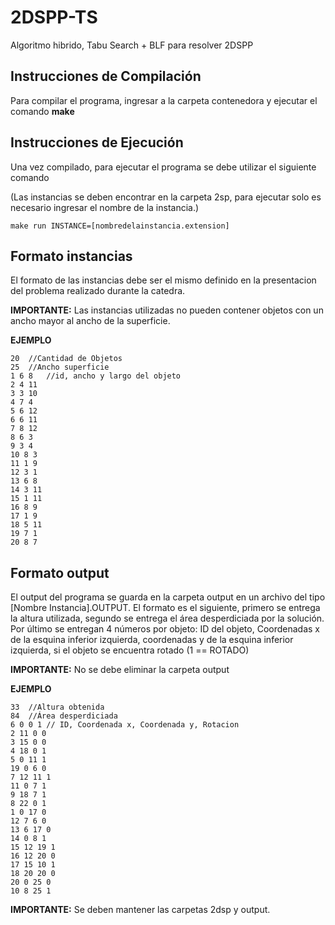 # 2DSPP-TS
Algoritmo hibrido, Tabu Search  + BLF  para resolver 2DSPP

## Instrucciones de Compilación

Para compilar el programa, ingresar a la carpeta contenedora y ejecutar el
comando **make**

## Instrucciones de Ejecución

Una vez compilado, para ejecutar el programa se debe utilizar el siguiente
comando

(Las instancias se deben encontrar en la carpeta 2sp, para ejecutar solo es necesario ingresar el nombre de la instancia.)

~~~
make run INSTANCE=[nombredelainstancia.extension]
~~~

## Formato instancias

El formato de las instancias debe ser el mismo definido en la presentacion del problema realizado durante la catedra.

**IMPORTANTE:** Las instancias utilizadas no pueden contener objetos con un ancho mayor al ancho de la superficie.

**EJEMPLO**
~~~
20  //Cantidad de Objetos
25  //Ancho superficie
1 6 8   //id, ancho y largo del objeto
2 4 11
3 3 10
4 7 4
5 6 12
6 6 11
7 8 12
8 6 3
9 3 4
10 8 3
11 1 9
12 3 1
13 6 8
14 3 11
15 1 11
16 8 9
17 1 9
18 5 11
19 7 1
20 8 7
~~~

## Formato output

El output del programa se guarda en la carpeta output en un archivo del tipo [Nombre Instancia].OUTPUT.
El formato es el siguiente, primero se entrega la altura utilizada, segundo se entrega el área desperdiciada por la solución. Por último se entregan 4 números por objeto: ID del objeto, Coordenadas x de la esquina inferior izquierda, coordenadas y de la esquina inferior izquierda, si el objeto se encuentra rotado (1 == ROTADO)

**IMPORTANTE:** No se debe eliminar la carpeta output

**EJEMPLO**
~~~
33  //Altura obtenida
84  //Área desperdiciada
6 0 0 1 // ID, Coordenada x, Coordenada y, Rotacion
2 11 0 0
3 15 0 0
4 18 0 1
5 0 11 1
19 0 6 0
7 12 11 1
11 0 7 1
9 18 7 1
8 22 0 1
1 0 17 0
12 7 6 0
13 6 17 0
14 0 8 1
15 12 19 1
16 12 20 0
17 15 10 1
18 20 20 0
20 0 25 0
10 8 25 1
~~~


**IMPORTANTE:**  Se deben mantener las carpetas 2dsp y output.